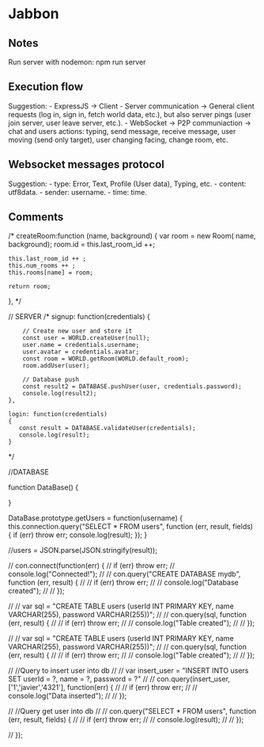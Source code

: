 # Jabbon
 
## Notes

Run server with nodemon: npm run server

## Execution flow

Suggestion: 
    - ExpressJS -> Client - Server communication -> General client requests (log in, sign in, fetch world data, etc.), but also server pings (user join server, user leave server, etc.).
    - WebSocket -> P2P communiaction -> chat and users actions: typing, send message, receive message, user moving (send only target), user changing facing, change room, etc.

## Websocket messages protocol

Suggestion:
    - type: Error, Text, Profile (User data), Typing, etc.
    - content: utf8data.
    - sender: username.
    - time: time.

## Comments

/* 
createRoom:function (name, background)
{
    var room = new Room( name, background);
    room.id = this.last_room_id ++;

    this.last_room_id ++ ;
    this.num_rooms ++ ;
    this.rooms[name] = room;

    return room;
},
*/

// SERVER
/*
    signup: function(credentials)
    {
     
        // Create new user and store it
        const user = WORLD.createUser(null);
        user.name = credentials.username;
        user.avatar = credentials.avatar;
        const room = WORLD.getRoom(WORLD.default_room);
        room.addUser(user);

        // Database push
        const result2 = DATABASE.pushUser(user, credentials.password);
        console.log(result2);
    },

    login: function(credentials)
    {
       const result = DATABASE.validateUser(credentials);
       console.log(result);
    }
*/


//DATABASE

function DataBase() 
{

}

DataBase.prototype.getUsers = function(username)
{
  this.connection.query("SELECT * FROM users", function (err, result, fields) {
      if (err) throw err;
      console.log(result);
    });
}

//users = JSON.parse(JSON.stringify(result));


// con.connect(function(err) {
//   if (err) throw err;
//   console.log("Connected!");
//   // con.query("CREATE DATABASE mydb", function (err, result) {
//   //   if (err) throw err;
//   //   console.log("Database created");
//   // });

//   // var sql = "CREATE TABLE users (userId INT PRIMARY KEY, name VARCHAR(255), password VARCHAR(255))";
//   // con.query(sql, function (err, result) {
//   //   if (err) throw err;
//   //   console.log("Table created");
//   // });

//   // var sql = "CREATE TABLE users (userId INT PRIMARY KEY, name VARCHAR(255), password VARCHAR(255))";
//   // con.query(sql, function (err, result) {
//   //   if (err) throw err;
//   //   console.log("Table created");
//   // });

//   //Query to insert user into db
//   // var insert_user = "INSERT INTO users SET userId = ?, name = ?, password = ?"
//   // con.query(insert_user,['1','javier','4321'], function(err) {
//   //   if (err) throw err;
//   //   console.log("Data inserted");
//   // });

//   //Query get user into db
//   // con.query("SELECT * FROM users", function (err, result, fields) {
//   //   if (err) throw err;
//   //   console.log(result);
//   // });

  
// });